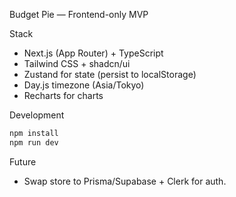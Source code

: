 Budget Pie — Frontend-only MVP

Stack
- Next.js (App Router) + TypeScript
- Tailwind CSS + shadcn/ui
- Zustand for state (persist to localStorage)
- Day.js timezone (Asia/Tokyo)
- Recharts for charts

Development
```bash
npm install
npm run dev
```

Future
- Swap store to Prisma/Supabase + Clerk for auth.
